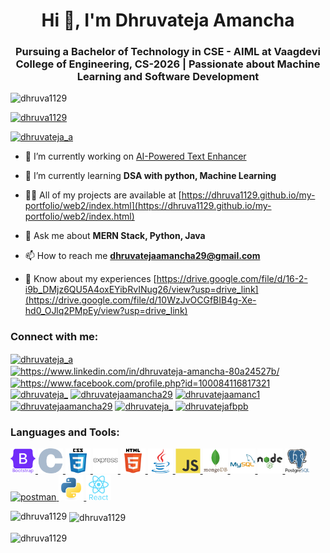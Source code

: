 <h1 align="center">Hi 👋, I'm Dhruvateja Amancha</h1>
<h3 align="center">Pursuing a Bachelor of Technology in CSE - AIML at Vaagdevi College of Engineering, CS-2026 | Passionate about Machine Learning and Software Development</h3>

<p align="left"> <img src="https://komarev.com/ghpvc/?username=dhruva1129&label=Profile%20views&color=0e75b6&style=flat" alt="dhruva1129" /> </p>

<p align="left"> <a href="https://github.com/ryo-ma/github-profile-trophy"><img src="https://github-profile-trophy.vercel.app/?username=dhruva1129" alt="dhruva1129" /></a> </p>

<p align="left"> <a href="https://twitter.com/dhruvateja_a" target="blank"><img src="https://img.shields.io/twitter/follow/dhruvateja_a?logo=twitter&style=for-the-badge" alt="dhruvateja_a" /></a> </p>

- 🔭 I’m currently working on [AI-Powered Text Enhancer](https://github.com/Dhruva1129/ai-text-enhancer)

- 🌱 I’m currently learning **DSA with python, Machine Learning**

- 👨‍💻 All of my projects are available at [https://dhruva1129.github.io/my-portfolio/web2/index.html](https://dhruva1129.github.io/my-portfolio/web2/index.html)

- 💬 Ask me about **MERN Stack, Python, Java**

- 📫 How to reach me **dhruvatejaamancha29@gmail.com**

- 📄 Know about my experiences [https://drive.google.com/file/d/16-2-i9b_DMjz6QU5A4oxEYibRvINug26/view?usp=drive_link](https://drive.google.com/file/d/10WzJvOCGfBIB4g-Xe-hd0_OJlq2PMpEy/view?usp=drive_link)

<h3 align="left">Connect with me:</h3>
<p align="left">
<a href="https://twitter.com/dhruvateja_a" target="blank"><img align="center" src="https://raw.githubusercontent.com/rahuldkjain/github-profile-readme-generator/master/src/images/icons/Social/twitter.svg" alt="dhruvateja_a" height="30" width="40" /></a>
<a href="https://linkedin.com/in/https://www.linkedin.com/in/dhruvateja-amancha-80a24527b/" target="blank"><img align="center" src="https://raw.githubusercontent.com/rahuldkjain/github-profile-readme-generator/master/src/images/icons/Social/linked-in-alt.svg" alt="https://www.linkedin.com/in/dhruvateja-amancha-80a24527b/" height="30" width="40" /></a>
<a href="https://fb.com/https://www.facebook.com/profile.php?id=100084116817321" target="blank"><img align="center" src="https://raw.githubusercontent.com/rahuldkjain/github-profile-readme-generator/master/src/images/icons/Social/facebook.svg" alt="https://www.facebook.com/profile.php?id=100084116817321" height="30" width="40" /></a>
<a href="https://instagram.com/dhruvateja_" target="blank"><img align="center" src="https://raw.githubusercontent.com/rahuldkjain/github-profile-readme-generator/master/src/images/icons/Social/instagram.svg" alt="dhruvateja_" height="30" width="40" /></a>
<a href="https://www.codechef.com/users/dhruvatejaamancha29" target="blank"><img align="center" src="https://cdn.jsdelivr.net/npm/simple-icons@3.1.0/icons/codechef.svg" alt="dhruvatejaamancha29" height="30" width="40" /></a>
<a href="https://www.hackerrank.com/dhruvatejaamanc1" target="blank"><img align="center" src="https://raw.githubusercontent.com/rahuldkjain/github-profile-readme-generator/master/src/images/icons/Social/hackerrank.svg" alt="dhruvatejaamanc1" height="30" width="40" /></a>
<a href="https://codeforces.com/profile/dhruvatejaamancha29" target="blank"><img align="center" src="https://raw.githubusercontent.com/rahuldkjain/github-profile-readme-generator/master/src/images/icons/Social/codeforces.svg" alt="dhruvatejaamancha29" height="30" width="40" /></a>
<a href="https://www.leetcode.com/dhruvateja_" target="blank"><img align="center" src="https://raw.githubusercontent.com/rahuldkjain/github-profile-readme-generator/master/src/images/icons/Social/leet-code.svg" alt="dhruvateja_" height="30" width="40" /></a>
<a href="https://auth.geeksforgeeks.org/user/dhruvatejafbpb" target="blank"><img align="center" src="https://raw.githubusercontent.com/rahuldkjain/github-profile-readme-generator/master/src/images/icons/Social/geeks-for-geeks.svg" alt="dhruvatejafbpb" height="30" width="40" /></a>
</p>

<h3 align="left">Languages and Tools:</h3>
<p align="left"> <a href="https://getbootstrap.com" target="_blank" rel="noreferrer"> <img src="https://raw.githubusercontent.com/devicons/devicon/master/icons/bootstrap/bootstrap-plain-wordmark.svg" alt="bootstrap" width="40" height="40"/> </a> <a href="https://www.cprogramming.com/" target="_blank" rel="noreferrer"> <img src="https://raw.githubusercontent.com/devicons/devicon/master/icons/c/c-original.svg" alt="c" width="40" height="40"/> </a> <a href="https://www.w3schools.com/css/" target="_blank" rel="noreferrer"> <img src="https://raw.githubusercontent.com/devicons/devicon/master/icons/css3/css3-original-wordmark.svg" alt="css3" width="40" height="40"/> </a> <a href="https://expressjs.com" target="_blank" rel="noreferrer"> <img src="https://raw.githubusercontent.com/devicons/devicon/master/icons/express/express-original-wordmark.svg" alt="express" width="40" height="40"/> </a> <a href="https://www.w3.org/html/" target="_blank" rel="noreferrer"> <img src="https://raw.githubusercontent.com/devicons/devicon/master/icons/html5/html5-original-wordmark.svg" alt="html5" width="40" height="40"/> </a> <a href="https://www.java.com" target="_blank" rel="noreferrer"> <img src="https://raw.githubusercontent.com/devicons/devicon/master/icons/java/java-original.svg" alt="java" width="40" height="40"/> </a> <a href="https://developer.mozilla.org/en-US/docs/Web/JavaScript" target="_blank" rel="noreferrer"> <img src="https://raw.githubusercontent.com/devicons/devicon/master/icons/javascript/javascript-original.svg" alt="javascript" width="40" height="40"/> </a> <a href="https://www.mongodb.com/" target="_blank" rel="noreferrer"> <img src="https://raw.githubusercontent.com/devicons/devicon/master/icons/mongodb/mongodb-original-wordmark.svg" alt="mongodb" width="40" height="40"/> </a> <a href="https://www.mysql.com/" target="_blank" rel="noreferrer"> <img src="https://raw.githubusercontent.com/devicons/devicon/master/icons/mysql/mysql-original-wordmark.svg" alt="mysql" width="40" height="40"/> </a> <a href="https://nodejs.org" target="_blank" rel="noreferrer"> <img src="https://raw.githubusercontent.com/devicons/devicon/master/icons/nodejs/nodejs-original-wordmark.svg" alt="nodejs" width="40" height="40"/> </a> <a href="https://www.postgresql.org" target="_blank" rel="noreferrer"> <img src="https://raw.githubusercontent.com/devicons/devicon/master/icons/postgresql/postgresql-original-wordmark.svg" alt="postgresql" width="40" height="40"/> </a> <a href="https://postman.com" target="_blank" rel="noreferrer"> <img src="https://www.vectorlogo.zone/logos/getpostman/getpostman-icon.svg" alt="postman" width="40" height="40"/> </a> <a href="https://www.python.org" target="_blank" rel="noreferrer"> <img src="https://raw.githubusercontent.com/devicons/devicon/master/icons/python/python-original.svg" alt="python" width="40" height="40"/> </a> <a href="https://reactjs.org/" target="_blank" rel="noreferrer"> <img src="https://raw.githubusercontent.com/devicons/devicon/master/icons/react/react-original-wordmark.svg" alt="react" width="40" height="40"/> </a> </p>

<p><img align="left" src="https://github-readme-stats.vercel.app/api/top-langs?username=dhruva1129&show_icons=true&locale=en&layout=compact" alt="dhruva1129" /></p>

<p>&nbsp;<img align="center" src="https://github-readme-stats.vercel.app/api?username=dhruva1129&show_icons=true&locale=en" alt="dhruva1129" /></p>

<p><img align="center" src="https://github-readme-streak-stats.herokuapp.com/?user=dhruva1129&" alt="dhruva1129" /></p>
